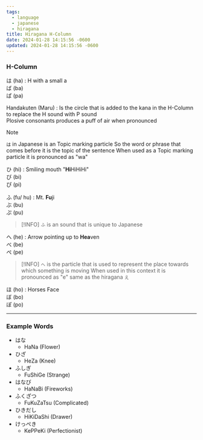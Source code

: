 ```yaml
---
tags:
  - language
  - japanese
  - hiragana
title: Hiragana H-Column
date: 2024-01-28 14:15:56 -0600
updated: 2024-01-28 14:15:56 -0600
---
```


### H-Column

は (ha) : H with a small a  
ば (ba)  
ぱ (pa)

Handakuten (Maru) : Is the circle that is added to the kana in the H-Column to replace the H sound with P sound  
Plosive consonants produces a puff of air when pronounced

 > [!NOTE]
 > `は` in Japanese is an Topic marking particle
 > So the word or phrase that comes before it is the topic of the sentence
 > When used as a Topic marking particle it is pronounced as "wa"

ひ (hi) : Smiling mouth "**Hi**HiHiHi"  
び (bi)  
ぴ (pi)

ふ (fu/ hu) : Mt. **Fu**ji  
ぶ (bu)  
ぷ (pu)

 > [!INFO]
 > `ふ` is an sound that is unique to Japanese

へ (he) : Arrow pointing up to **Hea**ven  
べ (be)  
ぺ (pe)

 > [!INFO]
 > `へ` is the particle that is used to represent the place towards which something is moving
 > When used in this context it is pronounced as "e" same as the hiragana `え`

ほ (ho) : Horses Face  
ぼ (bo)  
ぽ (po)

---

### Example Words

* はな
	 * HaNa (Flower)
* ひざ
	* HeZa (Knee)
* ふしぎ
	* FuShiGe (Strange)
* はなび
	* HaNaBi (Fireworks)
* ふくざつ
	* FuKuZaTsu (Complicated)
* ひきだし
	* HiKiDaShi (Drawer)
* けっぺき
	* KePPeKi (Perfectionist)
